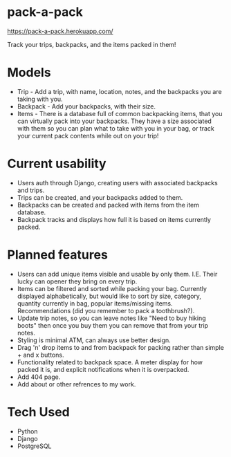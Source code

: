 # pack-a-pack
https://pack-a-pack.herokuapp.com/

Track your trips, backpacks, and the items packed in them! 

# Models
* Trip - Add a trip, with name, location, notes, and the backpacks you are taking with you.
* Backpack - Add your backpacks, with their size.
* Items - There is a database full of common backpacking items, that you can virtually pack into your backpacks. They have a size associated with them so you can plan what to take with you in your bag, or track your current pack contents while out on your trip!

# Current usability
* Users auth through Django, creating users with associated backpacks and trips. 
* Trips can be created, and your backpacks added to them.
* Backpacks can be created and packed with items from the item database. 
* Backpack tracks and displays how full it is based on items currently packed. 

# Planned features
* Users can add unique items visible and usable by only them. I.E. Their lucky can opener they bring on every trip.
* Items can be filtered and sorted while packing your bag. Currently displayed alphabetically, but would like to sort by size, category, quantity currently in bag, popular items/missing items. Recommendations (did you remember to pack a toothbrush?).
* Update trip notes, so you can leave notes like "Need to buy hiking boots" then once you buy them you can remove that from your trip notes. 
* Styling is minimal ATM, can always use better design. 
* Drag 'n' drop items to and from backpack for packing rather than simple + and x buttons.
* Functionality related to backpack space. A meter display for how packed it is, and explicit notifications when it is overpacked.
* Add 404 page.
* Add about or other refrences to my work.

# Tech Used
* Python
* Django
* PostgreSQL

